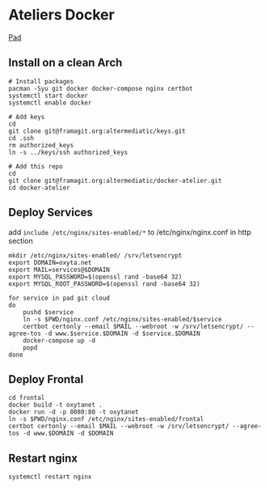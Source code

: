 # Ateliers Docker

[Pad](https://mypads.framapad.org/mypads/?/mypads/group/altermediatic-toulouse-deatm79d/pad/view/docker-atelier-acqwh7km)

## Install on a clean Arch

```
# Install packages
pacman -Syu git docker docker-compose nginx certbot
systemctl start docker
systemctl enable docker

# Add keys
cd
git clone git@framagit.org:altermediatic/keys.git
cd .ssh
rm authorized_keys
ln -s ../keys/ssh authorized_keys

# Add this repo
cd
git clone git@framagit.org:altermediatic/docker-atelier.git
cd docker-atelier
```

## Deploy Services

add `include /etc/nginx/sites-enabled/*` to /etc/nginx/nginx.conf in http section

```
mkdir /etc/nginx/sites-enabled/ /srv/letsencrypt
export DOMAIN=oxyta.net
export MAIL=services@$DOMAIN
export MYSQL_PASSWORD=$(openssl rand -base64 32)
export MYSQL_ROOT_PASSWORD=$(openssl rand -base64 32)

for service in pad git cloud
do
    pushd $service
    ln -s $PWD/nginx.conf /etc/nginx/sites-enabled/$service
    certbot certonly --email $MAIL --webroot -w /srv/letsencrypt/ --agree-tos -d www.$service.$DOMAIN -d $service.$DOMAIN
    docker-compose up -d
    popd
done
```

## Deploy Frontal

```
cd frontal
docker build -t oxytanet .
docker run -d -p 8080:80 -t oxytanet
ln -s $PWD/nginx.conf /etc/nginx/sites-enabled/frontal
certbot certonly --email $MAIL --webroot -w /srv/letsencrypt/ --agree-tos -d www.$DOMAIN -d $DOMAIN
```

## Restart nginx

```
systemctl restart nginx
```
